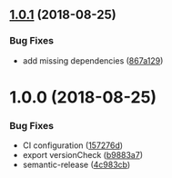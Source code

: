 ## [1.0.1](https://github.com/mike-north/types-version/compare/v1.0.0...v1.0.1) (2018-08-25)


### Bug Fixes

* add missing dependencies ([867a129](https://github.com/mike-north/types-version/commit/867a129))

# 1.0.0 (2018-08-25)


### Bug Fixes

* CI configuration ([157276d](https://github.com/mike-north/types-version/commit/157276d))
* export versionCheck ([b9883a7](https://github.com/mike-north/types-version/commit/b9883a7))
* semantic-release ([4c983cb](https://github.com/mike-north/types-version/commit/4c983cb))

